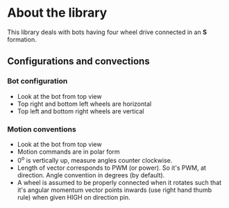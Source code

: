 # About the library
This library deals with bots having four wheel drive connected in an **S** formation.

## Configurations and convections
### Bot configuration
- Look at the bot from top view
- Top right and bottom left wheels are horizontal
- Top left and bottom right wheels are vertical

### Motion conventions
- Look at the bot from top view
- Motion commands are in polar form
- 0<sup>o</sup> is vertically up, measure angles counter clockwise.
- Length of vector corresponds to PWM (or power). So it's PWM, at direction. Angle convention in degrees (by default).
- A wheel is assumed to be properly connected when it rotates such that it's angular momentum vector points inwards (use right hand thumb rule) when given HIGH on direction pin.
